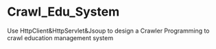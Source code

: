 # Crawl_Edu_System
Use HttpClient&amp;HttpServlet&amp;Jsoup to design a Crawler Programming to crawl education management system
